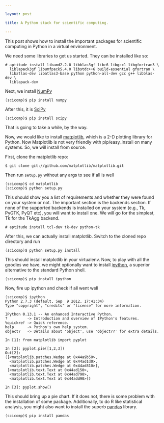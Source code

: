 ```yaml
---

layout: post

title: A Python stack for scientific computing. 

---
```


This post shows how to install the important packages for scientific
computing in Python in a virtual environment.

We need some libraries to get us started. They can be installed like so:

    # aptitude install libamd2.2.0 libblas3gf libc6 libgcc1 libgfortran3 \
      liblapack3gf libumfpack5.4.0 libstdc++6 build-essential gfortran \
      libatlas-dev libatlas3-base python python-all-dev gcc g++ libblas-dev \
      liblapack-dev

Next, we install [NumPy][1]

    (scicomp)$ pip install numpy

After this, it is [SciPy][2]
    
    (scicomp)$ pip install scipy

That is going to take a while, by the way.

Now, we would like to install [matplotlib][3], which is a 2-D plotting library
for Python. Now Matplotlib is not very friendly with pip/easy_install on many
systems. So, we will install from source.

First, clone the matplotlib repo:

    $ git clone git://github.com/matplotlib/matplotlib.git

Then run ``setup.py`` without any args to see if all is well
    
    (scicomp)$ cd matplotlib
    (scicomp)$ python setup.py

This should show you a list of requirements and whether they were found on 
your system or not. The important section is the backends section. If none of
the supported backends is installed on your system (e.g., Tk, PyGTK, PyQT etc), 
you will want to install one. We will go for the simplest, Tk for the TkAgg
backend.

    # aptitude install tcl-dev tk-dev python-tk
    
After this, we can actually install matplotlib. Switch to the cloned repo 
directory and run

    (scicomp)$ python setup.py install

This should install matplotlib in your virtualenv. Now, to play with all the
goodies we have, we might optionally want to install [ipython][4], a superior
alternative to the standard Python shell.

    (scicomp)$ pip install ipython

Now, fire up ipython and check if all went well

    (scicomp)$ ipython
    Python 2.7.3 (default, Sep  9 2012, 17:41:34) 
    Type "copyright", "credits" or "license" for more information.

    IPython 0.13.1 -- An enhanced Interactive Python.
    ?         -> Introduction and overview of IPython's features.
    %quickref -> Quick reference.
    help      -> Python's own help system.
    object?   -> Details about 'object', use 'object??' for extra details.

    In [1]: from matplotlib import pyplot

    In [2]: pyplot.pie([1,2,3])
    Out[2]: 
    ([<matplotlib.patches.Wedge at 0x44a9b50>,
      <matplotlib.patches.Wedge at 0x44ad1d0>,
      <matplotlib.patches.Wedge at 0x44ad810>],
     [<matplotlib.text.Text at 0x44ad150>,
      <matplotlib.text.Text at 0x44ad790>,
      <matplotlib.text.Text at 0x44add90>])

    In [3]: pyplot.show()

This should bring up a pie chart. If it does not, there is some problem with 
the installation of some package. Additionally, to do R like statistical
analysis, you might also want to install the superb [pandas][5] library.

    (scicomp)$ pip install pandas

[1]: http://numpy.org
[2]: http://scipy.org
[3]: http://matplotlib.org
[4]: http://ipython.org/
[5]: http://pandas.pydata.org/

